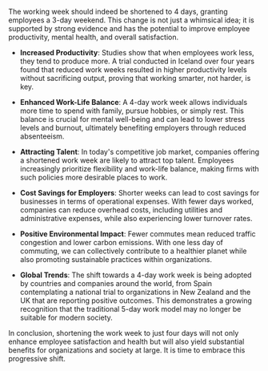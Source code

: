 The working week should indeed be shortened to 4 days, granting employees a 3-day weekend. This change is not just a whimsical idea; it is supported by strong evidence and has the potential to improve employee productivity, mental health, and overall satisfaction.

- **Increased Productivity**: Studies show that when employees work less, they tend to produce more. A trial conducted in Iceland over four years found that reduced work weeks resulted in higher productivity levels without sacrificing output, proving that working smarter, not harder, is key.

- **Enhanced Work-Life Balance**: A 4-day work week allows individuals more time to spend with family, pursue hobbies, or simply rest. This balance is crucial for mental well-being and can lead to lower stress levels and burnout, ultimately benefiting employers through reduced absenteeism.

- **Attracting Talent**: In today's competitive job market, companies offering a shortened work week are likely to attract top talent. Employees increasingly prioritize flexibility and work-life balance, making firms with such policies more desirable places to work.

- **Cost Savings for Employers**: Shorter weeks can lead to cost savings for businesses in terms of operational expenses. With fewer days worked, companies can reduce overhead costs, including utilities and administrative expenses, while also experiencing lower turnover rates.

- **Positive Environmental Impact**: Fewer commutes mean reduced traffic congestion and lower carbon emissions. With one less day of commuting, we can collectively contribute to a healthier planet while also promoting sustainable practices within organizations.

- **Global Trends**: The shift towards a 4-day work week is being adopted by countries and companies around the world, from Spain contemplating a national trial to organizations in New Zealand and the UK that are reporting positive outcomes. This demonstrates a growing recognition that the traditional 5-day work model may no longer be suitable for modern society.

In conclusion, shortening the work week to just four days will not only enhance employee satisfaction and health but will also yield substantial benefits for organizations and society at large. It is time to embrace this progressive shift.